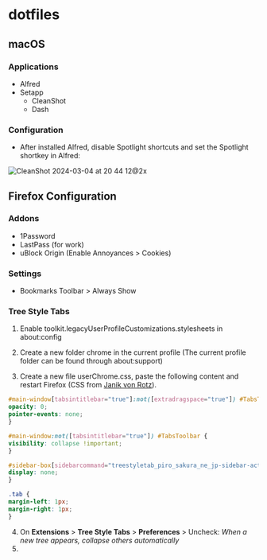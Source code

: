 # dotfiles

## macOS

### Applications

- Alfred
- Setapp
  - CleanShot
  - Dash

### Configuration

- After installed Alfred, disable Spotlight shortcuts and set the Spotlight shortkey in Alfred:

![CleanShot 2024-03-04 at 20 44 12@2x](https://github.com/kchimbo/dotfiles/assets/5057339/b5cdd964-6859-4706-8b82-8b364ba65e4a)

## Firefox Configuration

### Addons

- 1Password
- LastPass (for work)
- uBlock Origin (Enable Annoyances > Cookies)

### Settings

- Bookmarks Toolbar > Always Show

### Tree Style Tabs

1. Enable toolkit.legacyUserProfileCustomizations.stylesheets in about:config

2. Create a new folder chrome in the current profile (The current profile folder can be found through about:support)

3. Create a new file userChrome.css, paste the following content and restart Firefox (CSS from [Janik von Rotz](https://janikvonrotz.ch/2023/03/20/hide-native-tabs-with-tree-style-tabs-for-firefox/)).

```css
#main-window[tabsintitlebar="true"]:not([extradragspace="true"]) #TabsToolbar>.toolbar-items {
opacity: 0;
pointer-events: none;
}

#main-window:not([tabsintitlebar="true"]) #TabsToolbar {
visibility: collapse !important;
}

#sidebar-box[sidebarcommand="treestyletab_piro_sakura_ne_jp-sidebar-action"] #sidebar-header {
display: none;
}

.tab {
margin-left: 1px;
margin-right: 1px;
}
```

4. On **Extensions** > **Tree Style Tabs** > **Preferences** > Uncheck: *When a new tree appears, collapse others automatically*
4. 
